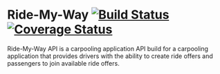 # Ride-My-Way [![Build Status](https://travis-ci.org/fredneutron/Ride-My-Way.svg?branch=develop)](https://travis-ci.org/fredneutron/Ride-My-Way)[![Coverage Status](https://coveralls.io/repos/github/fredneutron/Ride-My-Way/badge.svg?branch=develop)](https://coveralls.io/github/fredneutron/Ride-My-Way?branch=develop)
Ride-My-Way API is a carpooling application API build for a carpooling application that provides drivers with the ability to create ride offers
and passengers to join available ride offers.
